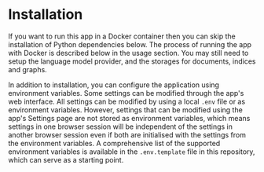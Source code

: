 # Installation

If you want to run this app in a Docker container then you can skip the installation of Python dependencies below. The process of running the app with Docker is described below in the usage section. You may still need to setup the language model provider, and the storages for documents, indices and graphs.

In addition to installation, you can configure the application using environment variables. Some settings can be modified through the app's web interface. All settings can be modified by using a local `.env` file or as environment variables. However, settings that can be modified using the app's Settings page are not stored as environment variables, which means settings in one browser session will be independent of the settings in another browser session even if both are initialised with the settings from the environment variables. A comprehensive list of the supported environment variables is available in the `.env.template` file in this repository, which can serve as a starting point.
